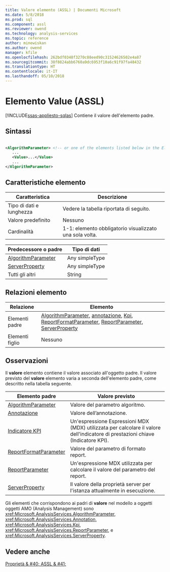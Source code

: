 ```yaml
---
title: Valore elemento (ASSL) | Documenti Microsoft
ms.date: 5/8/2018
ms.prod: sql
ms.component: assl
ms.reviewer: owend
ms.technology: analysis-services
ms.topic: reference
author: minewiskan
ms.author: owend
manager: kfile
ms.openlocfilehash: 262bdf0348f3270c88eed90c31524626502e4a87
ms.sourcegitcommit: 38f8824abb6760a9dc6953f10a6c91f97fa48432
ms.translationtype: HT
ms.contentlocale: it-IT
ms.lasthandoff: 05/10/2018
---
```

# <a name="value-element-assl"></a>Elemento Value (ASSL)
[!INCLUDE[ssas-appliesto-sqlas](../../../includes/ssas-appliesto-sqlas.md)]
  Contiene il valore dell'elemento padre.  
  
## <a name="syntax"></a>Sintassi  
  
```xml  
  
<AlgorithmParameter> <!-- or one of the elements listed below in the Element Relationships table -->  
   ...  
   <Value>...</Value>  
   ...  
</AlgorithmParameter>  
```  
  
## <a name="element-characteristics"></a>Caratteristiche elemento  
  
|Caratteristica|Descrizione|  
|--------------------|-----------------|  
|Tipo di dati e lunghezza|Vedere la tabella riportata di seguito.|  
|Valore predefinito|Nessuno|  
|Cardinalità|1-1: elemento obbligatorio visualizzato una sola volta.|  
  
|Predecessore o padre|Tipo di dati|  
|------------------------|---------------|  
|[AlgorithmParameter](../../../analysis-services/scripting/objects/algorithmparameter-element-assl.md)|Any simpleType|  
|[ServerProperty](../../../analysis-services/scripting/objects/serverproperty-element-assl.md)|Any simpleType|  
|Tutti gli altri|String|  
  
## <a name="element-relationships"></a>Relazioni elemento  
  
|Relazione|Elemento|  
|------------------|-------------|  
|Elementi padre|[AlgorithmParameter](../../../analysis-services/scripting/objects/algorithmparameter-element-assl.md), [annotazione](../../../analysis-services/scripting/objects/annotation-element-assl.md), [Kpi](../../../analysis-services/scripting/objects/kpi-element-assl.md), [ReportFormatParameter](../../../analysis-services/scripting/objects/reportformatparameter-element-asl.md), [ReportParameter](../../../analysis-services/scripting/objects/reportparameter-element-assl.md), [ServerProperty](../../../analysis-services/scripting/objects/serverproperty-element-assl.md)|  
|Elementi figlio|Nessuno|  
  
## <a name="remarks"></a>Osservazioni  
 Il **valore** elemento contiene il valore associato all'oggetto padre. Il valore previsto del **valore** elemento varia a seconda dell'elemento padre, come descritto nella tabella seguente.  
  
|Elemento padre|Valore previsto|  
|--------------------|--------------------|  
|[AlgorithmParameter](../../../analysis-services/scripting/objects/algorithmparameter-element-assl.md)|Valore del parametro algoritmo.|  
|[Annotazione](../../../analysis-services/scripting/objects/annotation-element-assl.md)|Valore dell’annotazione.|  
|[Indicatore KPI](../../../analysis-services/scripting/objects/kpi-element-assl.md)|Un'espressione Espressioni MDX (MDX) utilizzata per calcolare il valore dell'indicatore di prestazioni chiave (Indicatore KPI).|  
|[ReportFormatParameter](../../../analysis-services/scripting/objects/reportformatparameter-element-asl.md)|Valore del parametro di formato report.|  
|[ReportParameter](../../../analysis-services/scripting/objects/reportparameter-element-assl.md)|Un'espressione MDX utilizzata per calcolare il valore del parametro del report.|  
|[ServerProperty](../../../analysis-services/scripting/objects/serverproperty-element-assl.md)|Il valore della proprietà server per l'istanza attualmente in esecuzione.|  
  
 Gli elementi che corrispondono ai padri di **valore** nel modello a oggetti oggetti AMO (Analysis Management) sono <xref:Microsoft.AnalysisServices.AlgorithmParameter>, <xref:Microsoft.AnalysisServices.Annotation>, <xref:Microsoft.AnalysisServices.Kpi>, <xref:Microsoft.AnalysisServices.ReportParameter>, e <xref:Microsoft.AnalysisServices.ServerProperty>.  
  
## <a name="see-also"></a>Vedere anche  
 [Proprietà & #40; ASSL & #41;](../../../analysis-services/scripting/properties/properties-assl.md)  
  
  
